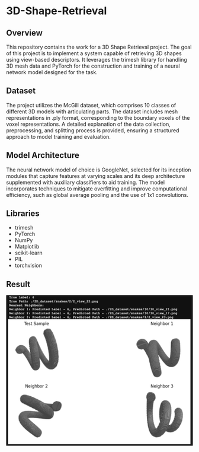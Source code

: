 # 3D-Shape-Retrieval
## Overview
This repository contains the work for a 3D Shape Retrieval project. The goal of this project is to implement a system capable of retrieving 3D shapes using view-based descriptors. It leverages the trimesh library for handling 3D mesh data and PyTorch for the construction and training of a neural network model designed for the task.
## Dataset
The project utilizes the McGill dataset, which comprises 10 classes of different 3D models with articulating parts. The dataset includes mesh representations in .ply format, corresponding to the boundary voxels of the voxel representations. A detailed explanation of the data collection, preprocessing, and splitting process is provided, ensuring a structured approach to model training and evaluation.
## Model Architecture
The neural network model of choice is GoogleNet, selected for its inception modules that capture features at varying scales and its deep architecture supplemented with auxiliary classifiers to aid training. The model incorporates techniques to mitigate overfitting and improve computational efficiency, such as global average pooling and the use of 1x1 convolutions.
## Libraries
- trimesh
- PyTorch
- NumPy
- Matplotlib
- scikit-learn
- PIL
- torchvision

## Result
![alt text](https://github.com/GRicciardi00/3D-Shape-Retrieval/blob/main/result.png)
